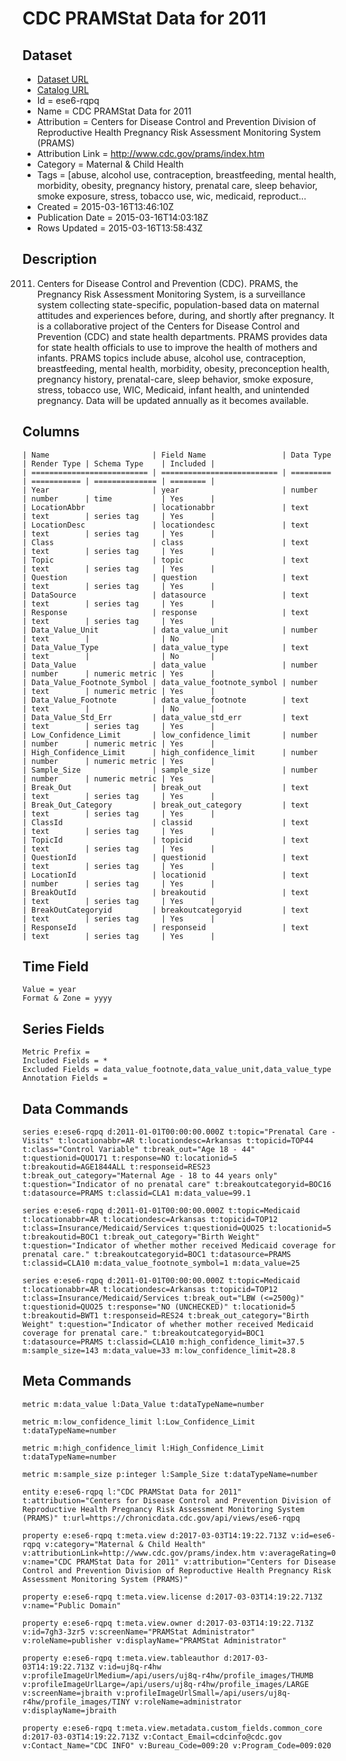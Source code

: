 # CDC PRAMStat Data for 2011

## Dataset

* [Dataset URL](https://chronicdata.cdc.gov/api/views/ese6-rqpq/rows.json?accessType=DOWNLOAD)
* [Catalog URL](https://catalog.data.gov/dataset/cdc-pramstat-data-for-2011)
* Id = ese6-rqpq
* Name = CDC PRAMStat Data for 2011
* Attribution = Centers for Disease Control and Prevention Division of Reproductive Health Pregnancy Risk Assessment Monitoring System (PRAMS)
* Attribution Link = http://www.cdc.gov/prams/index.htm
* Category = Maternal & Child Health
* Tags = [abuse, alcohol use, contraception, breastfeeding, mental health, morbidity, obesity, pregnancy history, prenatal care, sleep behavior, smoke exposure, stress, tobacco use, wic, medicaid, reproduct...
* Created = 2015-03-16T13:46:10Z
* Publication Date = 2015-03-16T14:03:18Z
* Rows Updated = 2015-03-16T13:58:43Z

## Description

2011.  Centers for Disease Control and Prevention (CDC).  PRAMS, the Pregnancy Risk Assessment Monitoring System, is a surveillance system collecting state-specific, population-based data on maternal attitudes and experiences before, during, and shortly after pregnancy. It is a collaborative project of the Centers for Disease Control and Prevention (CDC) and state health departments.  PRAMS provides data for state health officials to use to improve the health of mothers and infants. PRAMS topics include abuse, alcohol use, contraception, breastfeeding, mental health, morbidity, obesity, preconception health, pregnancy history, prenatal-care, sleep behavior, smoke exposure, stress, tobacco use, WIC, Medicaid, infant health, and unintended pregnancy.
Data will be updated annually as it becomes available.

## Columns

```ls
| Name                       | Field Name                 | Data Type | Render Type | Schema Type    | Included | 
| ========================== | ========================== | ========= | =========== | ============== | ======== | 
| Year                       | year                       | number    | number      | time           | Yes      | 
| LocationAbbr               | locationabbr               | text      | text        | series tag     | Yes      | 
| LocationDesc               | locationdesc               | text      | text        | series tag     | Yes      | 
| Class                      | class                      | text      | text        | series tag     | Yes      | 
| Topic                      | topic                      | text      | text        | series tag     | Yes      | 
| Question                   | question                   | text      | text        | series tag     | Yes      | 
| DataSource                 | datasource                 | text      | text        | series tag     | Yes      | 
| Response                   | response                   | text      | text        | series tag     | Yes      | 
| Data_Value_Unit            | data_value_unit            | number    | text        |                | No       | 
| Data_Value_Type            | data_value_type            | text      | text        |                | No       | 
| Data_Value                 | data_value                 | number    | number      | numeric metric | Yes      | 
| Data_Value_Footnote_Symbol | data_value_footnote_symbol | number    | text        | numeric metric | Yes      | 
| Data_Value_Footnote        | data_value_footnote        | text      | text        |                | No       | 
| Data_Value_Std_Err         | data_value_std_err         | text      | text        | series tag     | Yes      | 
| Low_Confidence_Limit       | low_confidence_limit       | number    | number      | numeric metric | Yes      | 
| High_Confidence_Limit      | high_confidence_limit      | number    | number      | numeric metric | Yes      | 
| Sample_Size                | sample_size                | number    | number      | numeric metric | Yes      | 
| Break_Out                  | break_out                  | text      | text        | series tag     | Yes      | 
| Break_Out_Category         | break_out_category         | text      | text        | series tag     | Yes      | 
| ClassId                    | classid                    | text      | text        | series tag     | Yes      | 
| TopicId                    | topicid                    | text      | text        | series tag     | Yes      | 
| QuestionId                 | questionid                 | text      | text        | series tag     | Yes      | 
| LocationId                 | locationid                 | text      | number      | series tag     | Yes      | 
| BreakOutId                 | breakoutid                 | text      | text        | series tag     | Yes      | 
| BreakOutCategoryid         | breakoutcategoryid         | text      | text        | series tag     | Yes      | 
| ResponseId                 | responseid                 | text      | text        | series tag     | Yes      | 
```

## Time Field

```ls
Value = year
Format & Zone = yyyy
```

## Series Fields

```ls
Metric Prefix = 
Included Fields = *
Excluded Fields = data_value_footnote,data_value_unit,data_value_type
Annotation Fields = 
```

## Data Commands

```ls
series e:ese6-rqpq d:2011-01-01T00:00:00.000Z t:topic="Prenatal Care - Visits" t:locationabbr=AR t:locationdesc=Arkansas t:topicid=TOP44 t:class="Control Variable" t:break_out="Age 18 - 44" t:questionid=QUO171 t:response=NO t:locationid=5 t:breakoutid=AGE1844ALL t:responseid=RES23 t:break_out_category="Maternal Age - 18 to 44 years only" t:question="Indicator of no prenatal care" t:breakoutcategoryid=BOC16 t:datasource=PRAMS t:classid=CLA1 m:data_value=99.1

series e:ese6-rqpq d:2011-01-01T00:00:00.000Z t:topic=Medicaid t:locationabbr=AR t:locationdesc=Arkansas t:topicid=TOP12 t:class=Insurance/Medicaid/Services t:questionid=QUO25 t:locationid=5 t:breakoutid=BOC1 t:break_out_category="Birth Weight" t:question="Indicator of whether mother received Medicaid coverage for prenatal care." t:breakoutcategoryid=BOC1 t:datasource=PRAMS t:classid=CLA10 m:data_value_footnote_symbol=1 m:data_value=25

series e:ese6-rqpq d:2011-01-01T00:00:00.000Z t:topic=Medicaid t:locationabbr=AR t:locationdesc=Arkansas t:topicid=TOP12 t:class=Insurance/Medicaid/Services t:break_out="LBW (<=2500g)" t:questionid=QUO25 t:response="NO (UNCHECKED)" t:locationid=5 t:breakoutid=BWT1 t:responseid=RES24 t:break_out_category="Birth Weight" t:question="Indicator of whether mother received Medicaid coverage for prenatal care." t:breakoutcategoryid=BOC1 t:datasource=PRAMS t:classid=CLA10 m:high_confidence_limit=37.5 m:sample_size=143 m:data_value=33 m:low_confidence_limit=28.8
```

## Meta Commands

```ls
metric m:data_value l:Data_Value t:dataTypeName=number

metric m:low_confidence_limit l:Low_Confidence_Limit t:dataTypeName=number

metric m:high_confidence_limit l:High_Confidence_Limit t:dataTypeName=number

metric m:sample_size p:integer l:Sample_Size t:dataTypeName=number

entity e:ese6-rqpq l:"CDC PRAMStat Data for 2011" t:attribution="Centers for Disease Control and Prevention Division of Reproductive Health Pregnancy Risk Assessment Monitoring System (PRAMS)" t:url=https://chronicdata.cdc.gov/api/views/ese6-rqpq

property e:ese6-rqpq t:meta.view d:2017-03-03T14:19:22.713Z v:id=ese6-rqpq v:category="Maternal & Child Health" v:attributionLink=http://www.cdc.gov/prams/index.htm v:averageRating=0 v:name="CDC PRAMStat Data for 2011" v:attribution="Centers for Disease Control and Prevention Division of Reproductive Health Pregnancy Risk Assessment Monitoring System (PRAMS)"

property e:ese6-rqpq t:meta.view.license d:2017-03-03T14:19:22.713Z v:name="Public Domain"

property e:ese6-rqpq t:meta.view.owner d:2017-03-03T14:19:22.713Z v:id=7gh3-3zr5 v:screenName="PRAMStat Administrator" v:roleName=publisher v:displayName="PRAMStat Administrator"

property e:ese6-rqpq t:meta.view.tableauthor d:2017-03-03T14:19:22.713Z v:id=uj8q-r4hw v:profileImageUrlMedium=/api/users/uj8q-r4hw/profile_images/THUMB v:profileImageUrlLarge=/api/users/uj8q-r4hw/profile_images/LARGE v:screenName=jbraith v:profileImageUrlSmall=/api/users/uj8q-r4hw/profile_images/TINY v:roleName=administrator v:displayName=jbraith

property e:ese6-rqpq t:meta.view.metadata.custom_fields.common_core d:2017-03-03T14:19:22.713Z v:Contact_Email=cdcinfo@cdc.gov v:Contact_Name="CDC INFO" v:Bureau_Code=009:20 v:Program_Code=009:020
```